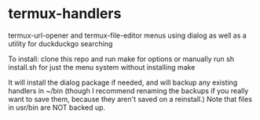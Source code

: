 # termux-handlers
termux-url-opener and termux-file-editor menus using dialog
as well as a utility for duckduckgo searching

To install:
clone this repo and run make for options or manually run sh install.sh for just the menu system without installing make

It will install the dialog package if needed, and will backup any existing handlers in ~/bin (though I recommend renaming the backups if you really want to save them, because they aren't saved on a reinstall.) Note that files in usr/bin are NOT backed up.
